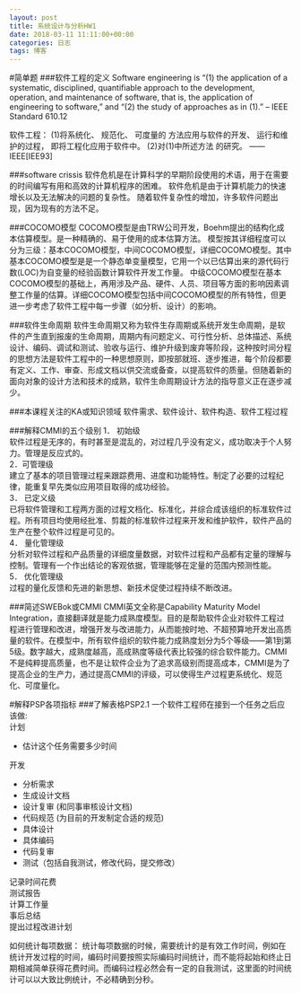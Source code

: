```yaml
---
layout: post
title: 系统设计与分析HW1
date: 2018-03-11 11:11:00+00:00
categories: 日志
tags: 博客
---
```

#简单题
###软件工程的定义
Software engineering is “(1) the application of a systematic, disciplined, quantifiable approach to the development, operation, and maintenance of software, that is, the application of engineering to software,” and “(2) the study of approaches as in (1).” – IEEE Standard 610.12

软件工程： (1)将系统化、 规范化、 可度量的
方法应用与软件的开发、 运行和维护的过程，
即将工程化应用于软件中。 (2)对(1)中所述方法
的研究。 ——IEEE[IEE93]

###software crissis
软件危机是在计算科学的早期阶段使用的术语，用于在需要的时间编写有用和高效的计算机程序的困难。 软件危机是由于计算机能力的快速增长以及无法解决的问题的复杂性。 随着软件复杂性的增加，许多软件问题出现，因为现有的方法不足。

###COCOMO模型
COCOMO模型是由TRW公司开发，Boehm提出的结构化成本估算模型。是一种精确的、易于使用的成本估算方法。
模型按其详细程度可以分为三级：基本COCOMO模型，中间COCOMO模型，详细COCOMO模型。其中基本COCOMO模型是是一个静态单变量模型，它用一个以已估算出来的源代码行数(LOC)为自变量的经验函数计算软件开发工作量。 中级COCOMO模型在基本COCOMO模型的基础上，再用涉及产品、硬件、人员、项目等方面的影响因素调整工作量的估算。详细COCOMO模型包括中间COCOMO模型的所有特性，但更进一步考虑了软件工程中每一步骤（如分析、设计）的影响。

###软件生命周期
软件生命周期又称为软件生存周期或系统开发生命周期，是软件的产生直到报废的生命周期，周期内有问题定义、可行性分析、总体描述、系统设计、编码、调试和测试、验收与运行、维护升级到废弃等阶段，这种按时间分程的思想方法是软件工程中的一种思想原则，即按部就班、逐步推进，每个阶段都要有定义、工作、审查、形成文档以供交流或备查，以提高软件的质量。但随着新的面向对象的设计方法和技术的成熟，软件生命周期设计方法的指导意义正在逐步减少。

###本课程关注的KA或知识领域
软件需求、软件设计、软件构造、软件工程过程

###解释CMMI的五个级别
1． 初始级  
软件过程是无序的，有时甚至是混乱的，对过程几乎没有定义，成功取决于个人努力。管理是反应式的。<br>
2．可管理级<br>
建立了基本的项目管理过程来跟踪费用、进度和功能特性。制定了必要的过程纪律，能重复早先类似应用项目取得的成功经验。<br>
3． 已定义级<br>
已将软件管理和工程两方面的过程文档化、标准化，并综合成该组织的标准软件过程。所有项目均使用经批准、剪裁的标准软件过程来开发和维护软件，软件产品的生产在整个软件过程是可见的。<br>
4． 量化管理级<br>
分析对软件过程和产品质量的详细度量数据，对软件过程和产品都有定量的理解与控制。管理有一个作出结论的客观依据，管理能够在定量的范围内预测性能。<br>
5． 优化管理级<br>
过程的量化反馈和先进的新思想、新技术促使过程持续不断改进。

###简述SWEBok或CMMI
CMMI英文全称是Capability Maturity Model Integration，直接翻译就是能力成熟度模型。目的是帮助软件企业对软件工程过程进行管理和改进，增强开发与改进能力，从而能按时地、不超预算地开发出高质量的软件。在模型中，所有软件组织的软件能力成熟度划分为5个等级——第1到第5级。数字越大，成熟度越高，高成熟度等级代表比较强的综合软件能力。CMMI不是纯粹提高质量，也不是让软件企业为了追求高级别而提高成本，CMMI是为了提高企业的生产力，通过提高CMMI的评级，可以使得生产过程更系统化、规范化、可度量化。


#解释PSP各项指标
###了解表格PSP2.1
一个软件工程师在接到一个任务之后应该做:<br>
计划

* 估计这个任务需要多少时间

开发

* 分析需求
* 生成设计文档
* 设计复审 (和同事审核设计文档)
* 代码规范 (为目前的开发制定合适的规范)
* 具体设计
* 具体编码
* 代码复审
* 测试（包括自我测试，修改代码，提交修改）

记录时间花费<br>
测试报告<br>
计算工作量<br>
事后总结<br>
提出过程改进计划

如何统计每项数据：
统计每项数据的时候，需要统计的是有效工作时间，例如在统计开发过程的时间，编码时间要按照实际编码时间统计，而不能将起始和终止日期相减简单获得花费时间。而编码过程必然会有一定的自我测试，这里面的时间统计可以以大致比例统计，不必精确到分秒。

